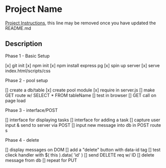 # Project Name

[Project Instructions](./INSTRUCTIONS.md), this line may be removed once you have updated the README.md

## Description

Phase 1 - Basic Setup

[x] git init
[x] npm init
[x] npm install express pg
[x] spin up server
[x] serve index.html/scripts/css

Phase 2 - pool setup

[] create a db/table 
[x] create pool module 
[x] require in server.js 
[] make GET route w/ SELECT * FROM tableName 
[] test in browser 
[] GET call on page load

Phase 3 - interface/POST

[] interface for displaying tasks 
[] interface for adding a task 
[] capture user input & send to server via POST 
[] input new message into db in POST route s

Phase 4 - delete

[] display messages on DOM 
[] add a "delete" button with data-id tag 
[] test clieck handler with $( this ).data( 'id' ) 
[] send DELETE req w/ ID 
[] delete message from db 
[] repeat for PUT 
